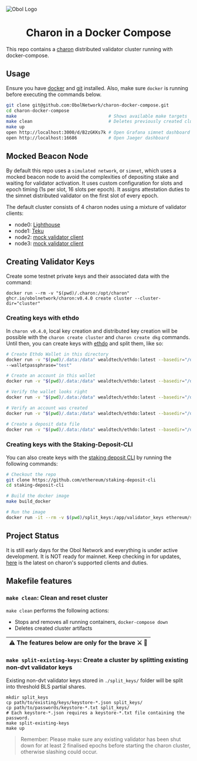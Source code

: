![Obol Logo](https://obol.tech/obolnetwork.png)

<h1 align="center">Charon in a Docker Compose</h1>

This repo contains a [charon](https://github.com/ObolNetwork/charon) distributed validator cluster running with docker-compose.

## Usage

Ensure you have [docker](https://docs.docker.com/engine/install/) and [git](https://git-scm.com/downloads) installed. Also, make sure `docker` is running before executing the commands below.

```sh
git clone git@github.com:ObolNetwork/charon-docker-compose.git
cd charon-docker-compose
make                                   # Shows available make targets
make clean                             # Deletes previously created cluster
make up
open http://localhost:3000/d/B2zGKKs7k # Open Grafana simnet dashboard
open http://localhost:16686            # Open Jaeger dashboard
```

## Mocked Beacon Node

By default this repo uses a `simulated network`, or `simnet`, which uses a mocked beacon node to avoid the complexities of depositing stake and waiting for validator activation.
It uses custom configuration for slots and epoch timing (1s per slot, 16 slots per epoch). It assigns attestation duties to the simnet 
distributed validator on the first slot of every epoch.

The default cluster consists of 4 charon nodes using a mixture of validator clients:
- node0: [Lighthouse](https://github.com/sigp/lighthouse)
- node1: [Teku](https://github.com/ConsenSys/teku)
- node2: [mock validator client](https://github.com/ObolNetwork/charon/tree/main/testutil/validatormock)
- node3: [mock validator client](https://github.com/ObolNetwork/charon/tree/main/testutil/validatormock)

## Creating Validator Keys

Create some testnet private keys and their associated data with the command:

```
docker run --rm -v "$(pwd)/.charon:/opt/charon" ghcr.io/obolnetwork/charon:v0.4.0 create cluster --cluster-dir="cluster"
```


### Creating keys with ethdo
In `charon v0.4.0`, local key creation and distributed key creation will be possible with the `charon create cluster` and `charon create dkg` commands. Until then, you can create keys with [ethdo](https://github.com/wealdtech/ethdo) and split them, like so:

```sh
# Create Ethdo Wallet in this directory
docker run -v "$(pwd)/.data:/data" wealdtech/ethdo:latest --basedir="/data" wallet create --wallet="test" 
--walletpassphrase="test"

# Create an account in this wallet
docker run -v "$(pwd)/.data:/data" wealdtech/ethdo:latest --basedir="/data" account create --walletpassphrase="test" --account="test/1" --passphrase="test"

# Verify the wallet looks right
docker run -v "$(pwd)/.data:/data" wealdtech/ethdo:latest --basedir="/data" wallet info --wallet="test" 

# Verify an account was created
docker run -v "$(pwd)/.data:/data" wealdtech/ethdo:latest --basedir="/data" account info --account="test/1" 

# Create a deposit data file
docker run -v "$(pwd)/.data:/data" wealdtech/ethdo:latest --basedir="/data" validator depositdata --validatoraccount="test/1" --withdrawalaccount="test/1" --depositvalue="32 ether" --forkversion="0x00001020" --passphrase="test" --raw

```

### Creating keys with the Staking-Deposit-CLI

You can also create keys with the [staking deposit CLI](https://github.com/ethereum/staking-deposit-cli#option-4-use-docker-image) by running the following commands:

```sh
# Checkout the repo
git clone https://github.com/ethereum/staking-deposit-cli
cd staking-deposit-cli

# Build the docker image
make build_docker

# Run the image
docker run -it --rm -v $(pwd)/split_keys:/app/validator_keys ethereum/staking-deposit-cli new-mnemonic --num_validators=1 --mnemonic_language=english --chain=prater
```

## Project Status

It is still early days for the Obol Network and everything is under active development. 
It is NOT ready for mainnet. 
Keep checking in for updates, [here](https://github.com/ObolNetwork/charon/#supported-consensus-layer-clients) is the latest on charon's supported clients and duties.

## Makefile features

### `make clean`: Clean and reset cluster

`make clean` performs the following actions:
- Stops and removes all running containers, `docker-compose down` 
- Deletes created cluster artifacts


| ⚠️ The features below are only for the brave ⚔️ 🐉 |
|----------------------------------------------------|

### `make split-existing-keys`: Create a cluster by splitting existing non-dvt validator keys


Existing non-dvt validator keys stored in `./split_keys/` folder will be split into threshold BLS partial shares.

```
mkdir split_keys
cp path/to/existing/keys/keystore-*.json split_keys/
cp path/to/passwords/keystore-*.txt split_keys/
# Each keystore-*.json requires a keystore-*.txt file containing the password.
make split-existing-keys
make up
```

> Remember: Please make sure any existing validator has been shut down for
> at least 2 finalised epochs before starting the charon cluster,
> otherwise slashing could occur.
